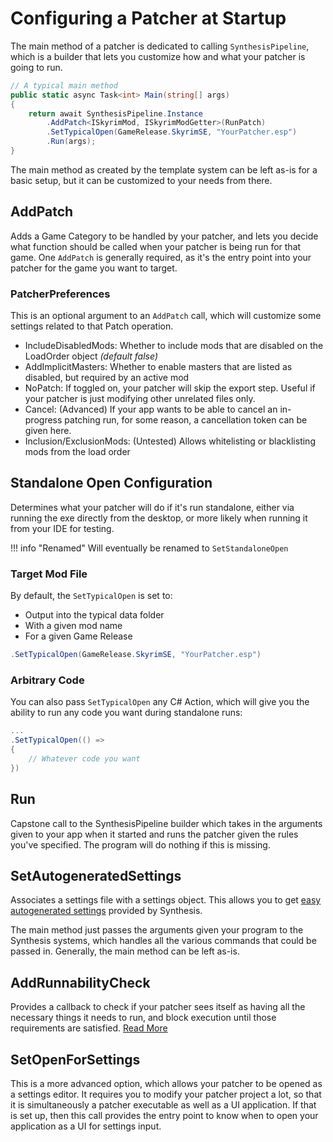 # Configuring a Patcher at Startup
The main method of a patcher is dedicated to calling `SynthesisPipeline`, which is a builder that lets you customize how and what your patcher is going to run. 

```cs
// A typical main method
public static async Task<int> Main(string[] args)
{
    return await SynthesisPipeline.Instance
        .AddPatch<ISkyrimMod, ISkyrimModGetter>(RunPatch)
        .SetTypicalOpen(GameRelease.SkyrimSE, "YourPatcher.esp")
        .Run(args);
}
```

The main method as created by the template system can be left as-is for a basic setup, but it can be customized to your needs from there.

## AddPatch
Adds a Game Category to be handled by your patcher, and lets you decide what function should be called when your patcher is being run for that game.  One `AddPatch` is generally required, as it's the entry point into your patcher for the game you want to target.

### PatcherPreferences
This is an optional argument to an `AddPatch` call, which will customize some settings related to that Patch operation.

- IncludeDisabledMods:  Whether to include mods that are disabled on the LoadOrder object _(default false)_
- AddImplicitMasters:  Whether to enable masters that are listed as disabled, but required by an active mod
- NoPatch:  If toggled on, your patcher will skip the export step.  Useful if your patcher is just modifying other unrelated files only.
- Cancel:  (Advanced) If your app wants to be able to cancel an in-progress patching run, for some reason, a cancellation token can be given here.
- Inclusion/ExclusionMods:  (Untested) Allows whitelisting or blacklisting mods from the load order

## Standalone Open Configuration
Determines what your patcher will do if it's run standalone, either via running the exe directly from the desktop, or more likely when running it from your IDE for testing.

!!! info "Renamed"
    Will eventually be renamed to `SetStandaloneOpen`

### Target Mod File
By default, the `SetTypicalOpen` is set to:

- Output into the typical data folder 
- With a given mod name
- For a given Game Release

```cs
.SetTypicalOpen(GameRelease.SkyrimSE, "YourPatcher.esp")
```

### Arbitrary Code
You can also pass `SetTypicalOpen` any C# Action, which will give you the ability to run any code you want during standalone runs:

```cs
...
.SetTypicalOpen(() =>
{
    // Whatever code you want
})
```

## Run
Capstone call to the SynthesisPipeline builder which takes in the arguments given to your app when it started and runs the patcher given the rules you've specified.  The program will do nothing if this is missing.

## SetAutogeneratedSettings
Associates a settings file with a settings object.   This allows you to get [easy autogenerated settings](User-Input.md#automatic-settings-ui-system) provided by Synthesis.

The main method just passes the arguments given your program to the Synthesis systems, which handles all the various commands that could be passed in.  Generally, the main method can be left as-is.

## AddRunnabilityCheck
Provides a callback to check if your patcher sees itself as having all the necessary things it needs to run, and block execution until those requirements are satisfied.
[Read More](Runnability-Checks.md)

## SetOpenForSettings
This is a more advanced option, which allows your patcher to be opened as a settings editor.  It requires you to modify your patcher project a lot, so that it is simultaneously a patcher executable as well as a UI application.   If that is set up, then this call provides the entry point to know when to open your application as a UI for settings input.
